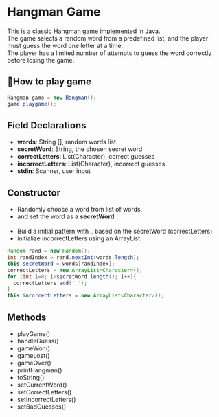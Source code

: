 # Hangman Game
This is a classic Hangman game implemented in Java. <br>
The game selects a random word from a predefined list, and the player must guess the word one letter at a time. <br>
The player has a limited number of attempts to guess the word correctly before losing the game.

<h2> 👾How to play game</h2>

```java
Hangman game = new Hangman();
game.playgame();
```

<h2> Field Declarations</h2>
<ul>
  <li> <b> words</b>: String [], random words list</li>
  <li> <b>secretWord</b>: String, the chosen secret word</li>
  <li> <b>correctLetters</b>: List(Character), correct guesses</li>
  <li><b>incorrectLetters</b>: List(Character), incorrect guesses</li>
  <li><b>stdin</b>: Scanner, user input</li>
</ul>



<h2> Constructor </h2>
<ul>
  <li>Randomly choose a word from list of words.</li>
  <li>and set the word as a <b>secretWord</b></li>
  <br>
  <li>Build a initial pattern with _ based on the secretWord (correctLetters)</li>
  <li>initialize incorrectLetters using an ArrayList</li>
</ul>

```java
Random rand = new Random();
int randIndex = rand.nextInt(words.length);
this.secretWord = words[randIndex];
correctLetters = new ArrayList<Character>();
for (int i=0; i<secretWord.length(); i++){
  correctLetters.add('_');
}
this.incorrectLetters = new ArrayList<Character>();
```

<h2>Methods</h2>
<ul>
  <li>playGame()</li>
  <li>handleGuess()</li>
  <li>gameWon()</li>
  <li>gameLost()</li>
  <li>gameOver()</li>
  <li>printHangman()</li>
  <li>toString()</li>
  <li>setCurrentWord()</li>
  <li>setCorrectLetters()</li>
  <li>setIncorrectLetters()</li>
  <li>setBadGuesses()</li>
</ul>

